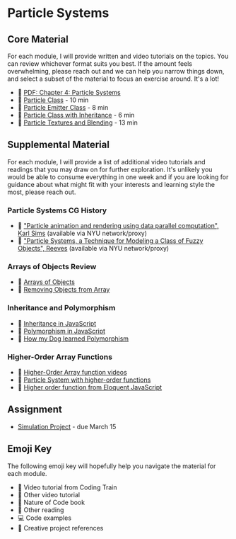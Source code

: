 # Particle Systems

## Core Material

For each module, I will provide written and video tutorials on the topics. You can review whichever format suits you best. If the amount feels overwhelming, please reach out and we can help you narrow things down, and select a subset of the material to focus an exercise around. It's a lot!

- 📗 [PDF: Chapter 4: Particle Systems](https://drive.google.com/file/d/1NqQu78p0G6i85zace57RF1gHD3tCp9gc/view?usp=sharing)
- 🚂 [Particle Class](https://drive.google.com/file/d/1qeDOD3nCu_5YX62lkSZWiG-GNDVZtFUP/view?usp=sharing) - 10 min
- 🚂 [Particle Emitter Class](https://drive.google.com/file/d/13Q8Z2vouZ0LN5Gqr7JYaIT2KUm8UdN3j/view?usp=sharing) - 8 min
- 🚂 [Particle Class with Inheritance](https://drive.google.com/file/d/1U4IIm6qyllrST3T3GZlwYPfIYQfnhSnN/view?usp=sharing) - 6 min
- 🚂 [Particle Textures and Blending](https://drive.google.com/file/d/1wIYCbQ2G4GE5QhjjIzRPNpqlcziKRpLG/view?usp=sharing) - 13 min

## Supplemental Material

For each module, I will provide a list of additional video tutorials and readings that you may draw on for further exploration. It's unlikely you would be able to consume everything in one week and if you are looking for guidance about what might fit with your interests and learning style the most, please reach out.

### Particle Systems CG History

- 📕 ["Particle animation and rendering using data parallel computation", Karl Sims](http://doi.acm.org/10.1145/97879.97923) (available via NYU network/proxy)
- 📕 ["Particle Systems, a Technique for Modeling a Class of Fuzzy Objects", Reeves](http://doi.acm.org/10.1145/357318.357320) (available via NYU network/proxy)

### Arrays of Objects Review

- 🚂 [Arrays of Objects](https://thecodingtrain.com/beginners/p5js/7.3-array-of-objects.html)
- 🚂 [Removing Objects from Array](https://thecodingtrain.com/beginners/p5js/7.5-removing-objects-from-array.html)

### Inheritance and Polymorphism

- 🚂 [Inheritance in JavaScript](https://youtu.be/MfxBfRD0FVU)
- 🚂 [Polymorphism in JavaScript](https://youtu.be/8a5BkwuZRK0)
- 📕 [How my Dog learned Polymorphism](http://www.javaranch.com/campfire/StoryPoly.jsp)

### Higher-Order Array Functions

- 🚂 [Higher-Order Array function videos](https://youtu.be/m9bRVQ_-DXY?list=PLRqwX-V7Uu6YgpA3Oht-7B4NBQwFVe3pr)
- 🚂 [Particle System with higher-order functions](https://youtu.be/m9bRVQ_-DXY?list=PLRqwX-V7Uu6YgpA3Oht-7B4NBQwFVe3pr)
- 📕 [Higher order function from Eloquent JavaScript](http://eloquentjavascript.net/05_higher_order.html)

## Assignment

- [Simulation Project](https://github.com/nature-of-code/noc-syllabus-S21/tree/main/projects/simulation) - due March 15

## Emoji Key

The following emoji key will hopefully help you navigate the material for each module.

- 🚂 Video tutorial from Coding Train
- 🎥 Other video tutorial
- 📗 Nature of Code book
- 📕 Other reading
- 💻 Code examples
- 🎨 Creative project references
